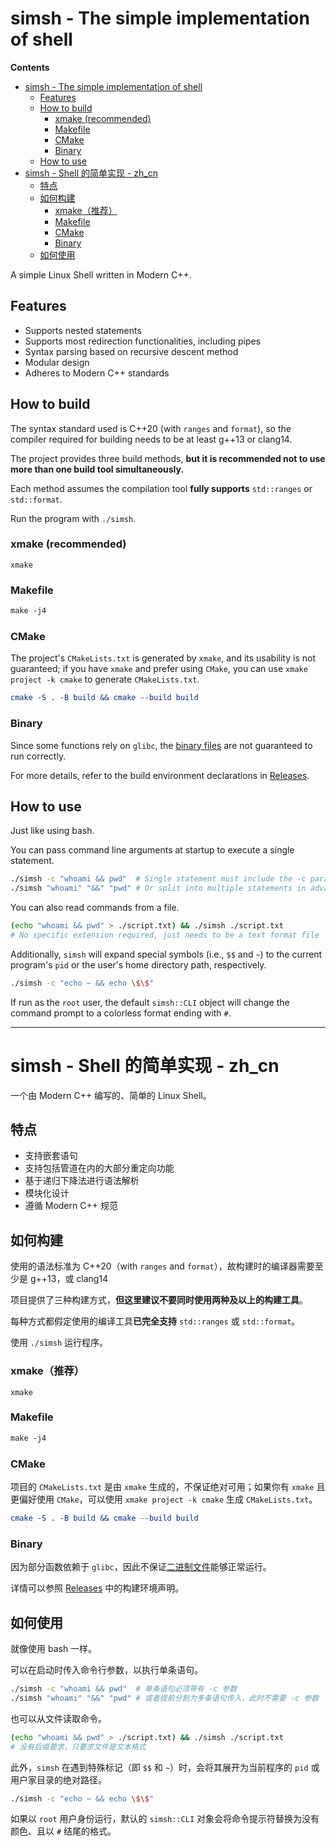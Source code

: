 # simsh - The simple implementation of shell

**Contents**
- [simsh - The simple implementation of shell](#simsh---the-simple-implementation-of-shell)
  - [Features](#features)
  - [How to build](#how-to-build)
    - [xmake (recommended)](#xmake-recommended)
    - [Makefile](#makefile)
    - [CMake](#cmake)
    - [Binary](#binary)
  - [How to use](#how-to-use)
- [simsh - Shell 的简单实现 - zh\_cn](#simsh---shell-的简单实现---zh_cn)
  - [特点](#特点)
  - [如何构建](#如何构建)
    - [xmake（推荐）](#xmake推荐)
    - [Makefile](#makefile-1)
    - [CMake](#cmake-1)
    - [Binary](#binary-1)
  - [如何使用](#如何使用)

A simple Linux Shell written in Modern C++.

## Features
- Supports nested statements
- Supports most redirection functionalities, including pipes
- Syntax parsing based on recursive descent method
- Modular design
- Adheres to Modern C++ standards

## How to build
The syntax standard used is C++20 (with `ranges` and `format`), so the compiler required for building needs to be at least g++13 or clang14.

The project provides three build methods, **but it is recommended not to use more than one build tool simultaneously.**

Each method assumes the compilation tool **fully supports** `std::ranges` or `std::format`.

Run the program with `./simsh`.

### xmake (recommended)
```xmake
xmake
```
### Makefile
```makefile
make -j4
```
### CMake
The project's `CMakeLists.txt` is generated by `xmake`, and its usability is not guaranteed; if you have `xmake` and prefer using `CMake`, you can use `xmake project -k cmake` to generate `CMakeLists.txt`.
```cmake
cmake -S . -B build && cmake --build build
```
### Binary
Since some functions rely on `glibc`, the [binary files](https://github.com/Konvt/simsh/releases/tag/v0.1.0) are not guaranteed to run correctly.

For more details, refer to the build environment declarations in [Releases](https://github.com/Konvt/simsh/releases).

## How to use
Just like using bash.

You can pass command line arguments at startup to execute a single statement.
```sh
./simsh -c "whoami && pwd"  # Single statement must include the -c parameter
./simsh "whoami" "&&" "pwd" # Or split into multiple statements in advance, no -c parameter needed
```

You can also read commands from a file.
```sh
(echo "whoami && pwd" > ./script.txt) && ./simsh ./script.txt
# No specific extension required, just needs to be a text format file
```

Additionally, `simsh` will expand special symbols (i.e., `$$` and `~`) to the current program's `pid` or the user's home directory path, respectively.
```sh
./simsh -c "echo ~ && echo \$\$"
```

If run as the `root` user, the default `simsh::CLI` object will change the command prompt to a colorless format ending with `#`.

- - -

# simsh - Shell 的简单实现 - zh_cn

一个由 Modern C++ 编写的、简单的 Linux Shell。

## 特点
- 支持嵌套语句
- 支持包括管道在内的大部分重定向功能
- 基于递归下降法进行语法解析
- 模块化设计
- 遵循 Modern C++ 规范

## 如何构建
使用的语法标准为 C++20（with `ranges` and `format`），故构建时的编译器需要至少是 g++13，或 clang14

项目提供了三种构建方式，**但这里建议不要同时使用两种及以上的构建工具**。

每种方式都假定使用的编译工具**已完全支持** `std::ranges` 或 `std::format`。

使用 `./simsh` 运行程序。
### xmake（推荐）
```xmake
xmake
```
### Makefile
```makefile
make -j4
```
### CMake
项目的 `CMakeLists.txt` 是由 `xmake` 生成的，不保证绝对可用；如果你有 `xmake` 且更偏好使用 `CMake`，可以使用 `xmake project -k cmake` 生成 `CMakeLists.txt`。
```cmake
cmake -S . -B build && cmake --build build
```
### Binary
因为部分函数依赖于 `glibc`，因此不保证[二进制文件](https://github.com/Konvt/simsh/releases/tag/v0.1.0)能够正常运行。

详情可以参照 [Releases](https://github.com/Konvt/simsh/releases) 中的构建环境声明。

## 如何使用
就像使用 bash 一样。

可以在启动时传入命令行参数，以执行单条语句。
```sh
./simsh -c "whoami && pwd"  # 单条语句必须带有 -c 参数
./simsh "whoami" "&&" "pwd" # 或者提前分割为多条语句传入，此时不需要 -c 参数
```

也可以从文件读取命令。
```sh
(echo "whoami && pwd" > ./script.txt) && ./simsh ./script.txt
# 没有后缀要求，只要求文件是文本格式
```

此外，`simsh` 在遇到特殊标记（即 `$$` 和 `~`）时，会将其展开为当前程序的 `pid` 或用户家目录的绝对路径。
```sh
./simsh -c "echo ~ && echo \$\$"
```

如果以 `root` 用户身份运行，默认的 `simsh::CLI` 对象会将命令提示符替换为没有颜色、且以 `#` 结尾的格式。
